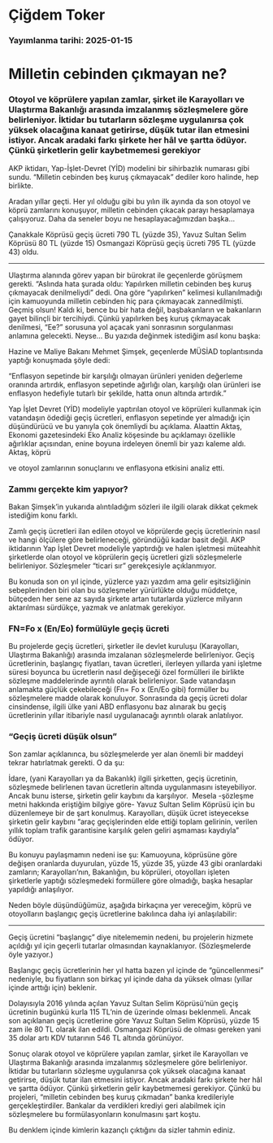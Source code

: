 # Çiğdem Toker

### Yayımlanma tarihi: 2025-01-15

# Milletin cebinden çıkmayan ne?


### Otoyol ve köprülere yapılan zamlar, şirket ile Karayolları ve Ulaştırma Bakanlığı arasında imzalanmış sözleşmelere göre belirleniyor. İktidar bu tutarların sözleşme uygulanırsa çok yüksek olacağına kanaat getirirse, düşük tutar ilan etmesini istiyor. Ancak aradaki farkı şirkete her hâl ve şartta ödüyor. Çünkü şirketlerin gelir kaybetmemesi gerekiyor

AKP iktidarı, Yap-İşlet-Devret (YİD) modelini bir sihirbazlık numarası gibi sundu. “Milletin cebinden beş kuruş çıkmayacak” dediler koro halinde, hep birlikte.

Aradan yıllar geçti. Her yıl olduğu gibi bu yılın ilk ayında da son otoyol ve köprü zamlarını konuşuyor, milletin cebinden çıkacak parayı hesaplamaya çalışıyoruz. Daha da seneler boyu ne hesaplayacağımızdan başka…

Çanakkale Köprüsü geçiş ücreti 790 TL (yüzde 35), Yavuz Sultan Selim Köprüsü 80 TL (yüzde 15) Osmangazi Köprüsü geçiş ücreti 795 TL (yüzde 43) oldu.

* * *

Ulaştırma alanında görev yapan bir bürokrat ile geçenlerde görüşmem gerekti. “Aslında hata şurada oldu: Yapılırken milletin cebinden beş kuruş çıkmayacak denilmeliydi” dedi. Ona göre “yapılırken” kelimesi kullanılmadığı için kamuoyunda milletin cebinden hiç para çıkmayacak zannedilmişti. Geçmiş olsun! Kaldı ki, bence bu bir hata değil, başbakanların ve bakanların gayet bilinçli bir tercihiydi. Çünkü yapılırken beş kuruş çıkmayacak denilmesi, “Ee?” sorusuna yol açacak yani sonrasının sorgulanması anlamına gelecekti. Neyse… Bu yazıda değinmek istediğim asıl konu başka:

Hazine ve Maliye Bakanı Mehmet Şimşek, geçenlerde MÜSİAD toplantısında yaptığı konuşmada şöyle dedi:

“Enflasyon sepetinde bir karşılığı olmayan ürünleri yeniden değerleme oranında artırdık, enflasyon sepetinde ağırlığı olan, karşılığı olan ürünleri ise enflasyon hedefiyle tutarlı bir şekilde, hatta onun altında artırdık.”

Yap İşlet Devret (YİD) modeliyle yaptırılan otoyol ve köprüleri kullanmak için vatandaşın ödediği geçiş ücretleri, enflasyon sepetinde yer almadığı için düşündürücü ve bu yanıyla çok önemliydi bu açıklama. Alaattin Aktaş, Ekonomi gazetesindeki Eko Analiz köşesinde bu açıklamayı özellikle ağırlıklar açısından, enine boyuna irdeleyen önemli bir yazı kaleme aldı.  Aktaş, köprü

ve otoyol zamlarının sonuçlarını ve enflasyona etkisini analiz etti.


### Zammı gerçekte kim yapıyor?

Bakan Şimşek’in yukarıda alıntıladığım sözleri ile ilgili olarak dikkat çekmek istediğim konu farklı.

Zamlı geçiş ücretleri ilan edilen otoyol ve köprülerde geçiş ücretlerinin nasıl ve hangi ölçülere göre belirleneceği, göründüğü kadar basit değil. AKP iktidarının Yap İşlet Devret modeliyle yaptırdığı ve halen işletmesi müteahhit şirketlerde olan otoyol ve köprülerin geçiş ücretleri gizli sözleşmelerle belirleniyor. Sözleşmeler “ticari sır” gerekçesiyle açıklanmıyor.

Bu konuda son on yıl içinde, yüzlerce yazı yazdım ama gelir eşitsizliğinin sebeplerinden biri olan bu sözleşmeler yürürlükte olduğu müddetçe, bütçeden her sene az sayıda şirkete artan tutarlarda yüzlerce milyarın aktarılması sürdükçe, yazmak ve anlatmak gerekiyor.


### FN=Fo x (En/Eo) formülüyle geçiş ücreti

Bu projelerde geçiş ücretleri, şirketler ile devlet kuruluşu (Karayolları, Ulaştırma Bakanlığı) arasında imzalanan sözleşmelerde belirleniyor. Geçiş ücretlerinin, başlangıç fiyatları, tavan ücretleri, ilerleyen yıllarda yani işletme süresi boyunca bu ücretlerin nasıl değişeceği özel formülleri ile birlikte sözleşme maddelerinde ayrıntılı olarak belirleniyor. Sade vatandaşın anlamakta güçlük çekebileceği (Fn= Fo x (En/Eo gibi) formüller bu sözleşmelere madde olarak konuluyor. Sonrasında da geçiş ücreti dolar cinsindense, ilgili ülke yani ABD enflasyonu baz alınarak bu geçiş ücretlerinin yıllar itibariyle nasıl uygulanacağı ayrıntılı olarak anlatılıyor.


### “Geçiş ücreti düşük olsun”

Son zamlar açıklanınca, bu sözleşmelerde yer alan önemli bir maddeyi tekrar hatırlatmak gerekti. O da şu:

İdare, (yani Karayolları ya da Bakanlık) ilgili şirketten, geçiş ücretinin, sözleşmede belirlenen tavan ücretlerin altında uygulanmasını isteyebiliyor. Ancak bunu isterse, şirketin gelir kaybını da karşılıyor.  Mesela -şözleşme metni hakkında eriştiğim bilgiye göre- Yavuz Sultan Selim Köprüsü için bu düzenlemeye bir de şart konulmuş. Karayolları, düşük ücret isteyecekse şirketin gelir kaybını “araç geçişlerinden elde ettiği toplam gelirinin, verilen yıllık toplam trafik garantisine karşılık gelen geliri aşmaması kaydıyla” ödüyor.

Bu konuyu paylaşmamın nedeni ise şu: Kamuoyuna, köprüsüne göre değişen oranlarda duyurulan, yüzde 15, yüzde 35, yüzde 43 gibi oranlardaki zamların; Karayolları’nın, Bakanlığın, bu köprüleri, otoyolları işleten şirketlerle yaptığı sözleşmedeki formüllere göre olmadığı, başka hesaplar yapıldığı anlaşılıyor.

Neden böyle düşündüğümüz, aşağıda birkaçına yer vereceğim, köprü ve otoyolların başlangıç geçiş ücretlerine bakılınca daha iyi anlaşılabilir:

* * *

Geçiş ücretini “başlangıç” diye nitelememin nedeni, bu projelerin hizmete açıldığı yıl için geçerli tutarlar olmasından kaynaklanıyor. (Sözleşmelerde öyle yazıyor.)

Başlangıç geçiş ücretlerinin her yıl hatta bazen yıl içinde de “güncellenmesi” nedeniyle, bu fiyatların son birkaç yıl içinde daha da yüksek olması (yıllar içinde arttığı için) beklenir.

Dolayısıyla 2016 yılında açılan Yavuz Sultan Selim Köprüsü’nün geçiş ücretinin bugünkü kurla 115 TL’nin de üzerinde olması beklenmeli. Ancak son açıklanan geçiş ücretlerine göre Yavuz Sultan Selim Köprüsü, yüzde 15 zam ile 80 TL olarak ilan edildi. Osmangazi Köprüsü de olması gereken yani 35 dolar artı KDV tutarının 546 TL altında görünüyor.

Sonuç olarak otoyol ve köprülere yapılan zamlar, şirket ile Karayolları ve Ulaştırma Bakanlığı arasında imzalanmış sözleşmelere göre belirleniyor. İktidar bu tutarların sözleşme uygulanırsa çok yüksek olacağına kanaat getirirse, düşük tutar ilan etmesini istiyor. Ancak aradaki farkı şirkete her hâl ve şartta ödüyor. Çünkü şirketlerin gelir kaybetmemesi gerekiyor. Çünkü bu projeleri, “milletin cebinden beş kuruş çıkmadan” banka kredileriyle gerçekleştirdiler. Bankalar da verdikleri krediyi geri alabilmek için sözleşmelere bu formülasyonların konulmasını şart koştu.

Bu denklem içinde kimlerin kazançlı çıktığını da sizler tahmin ediniz.

